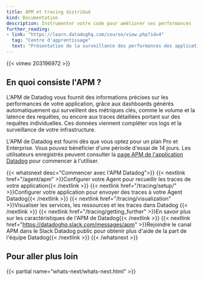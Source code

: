 ```yaml
---
title: APM et tracing distribué
kind: Documentation
description: Instrumenter votre code pour améliorer ses performances
further_reading:
- link: "https://learn.datadoghq.com/course/view.php?id=4"
  tag: "Centre d'apprentissage"
  text: "Présentation de la surveillance des performances des applications"
---
```


{{< vimeo 203196972 >}}

## En quoi consiste l'APM ?

L'APM de Datadog vous fournit des informations précises sur les performances de votre application, grâce aux dashboards générés automatiquement qui surveillent des métriques clés, comme le volume et la latence des requêtes, ou encore aux traces détaillées portant sur des requêtes individuelles. Ces données viennent compléter vos logs et la surveillance de votre infrastructure.

L'APM de Datadog est fourni dès que vous optez pour un plan Pro et Enterprise. Vous pouvez bénéficier d'une période d'essai de 14 jours. Les utilisateurs enregistrés peuvent consulter la [page APM de l'application Datadog][1] pour commencer à l'utiliser.

{{< whatsnext desc="Commencer avec l'APM Datadog">}}
    {{< nextlink href="/agent/apm" >}}Configurer votre Agent pour recueillir les traces de votre application{{< /nextlink >}}
    {{< nextlink href="/tracing/setup/" >}}Configurer votre application pour envoyer des traces à votre Agent Datadog{{< /nextlink >}}
    {{< nextlink href="/tracing/visualization" >}}Visualiser les services, les ressources et les traces dans Datadog {{< /nextlink >}}
    {{< nextlink href="/tracing/getting_further" >}}En savoir plus sur les caractéristiques de l'APM de Datadog{{< /nextlink >}}
    {{< nextlink href="https://datadoghq.slack.com/messages/apm" >}}Rejoindre le canal APM dans le Slack Datadog public pour obtenir plus d'aide de la part de l'équipe Datadog{{< /nextlink >}}
{{< /whatsnext >}}

## Pour aller plus loin

{{< partial name="whats-next/whats-next.html" >}}

[1]: https://app.datadoghq.com/apm/home
